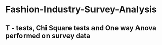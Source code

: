 # Fashion-Industry-Survey-Analysis
## T - tests, Chi Square tests and One way Anova performed on survey data
